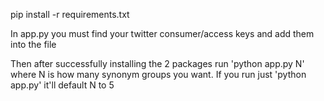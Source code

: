 pip install -r requirements.txt

In app.py you must find your twitter consumer/access keys and add them into the file

Then after successfully installing the 2 packages run 'python app.py N' where N is how many synonym groups you want.
If you run just 'python app.py' it'll default N to 5
